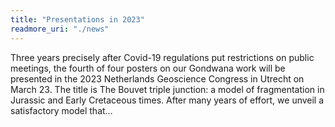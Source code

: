 ```yaml
---
title: "Presentations in 2023"
readmore_uri: "./news"
---
```


Three years precisely after Covid-19 regulations put restrictions on public meetings, the fourth of four posters on our Gondwana work will be presented in the 2023 Netherlands Geoscience Congress in Utrecht on March 23. The title is The Bouvet triple junction: a model of fragmentation in Jurassic and Early Cretaceous times. After many years of effort, we unveil a satisfactory model that…
